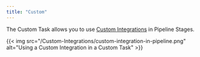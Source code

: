 ```yaml
---
title: "Custom"
---
```


The Custom Task allows you to use [Custom Integrations](/Custom-Integrations) in Pipeline Stages.

{{< img src="/Custom-Integrations/custom-integration-in-pipeline.png" alt="Using a Custom Integration in a Custom Task" >}}